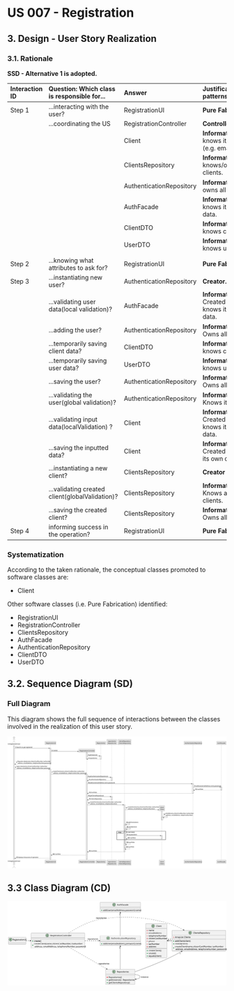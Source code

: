 # US 007 - Registration 

## 3. Design - User Story Realization 

### 3.1. Rationale

**SSD - Alternative 1 is adopted.**

| Interaction ID | Question: Which class is responsible for...     | Answer                   | Justification (with patterns)                             |
|:---------------|:------------------------------------------------|:-------------------------|:----------------------------------------------------------|
| Step 1         | ...interacting with the user?                   | RegistrationUI           | **Pure Fabrication**                                      |
|                | ...coordinating the US                          | RegistrationController   | **Controller**                                            |
|                |                                                 | Client                   | **InformationExpert:** knows its own data (e.g. email).   |
|                |                                                 | ClientsRepository        | **InformationExpert:** knows/owns all clients.            |
|                |                                                 | AuthenticationRepository | **InformationExpert:** owns all users.                    |
|                |                                                 | AuthFacade               | **InformationExpert:** knows its own data.                |
|                |                                                 | ClientDTO                | **InformationExpert:** knows client data.                 |
|                |                                                 | UserDTO                  | **InformationExpert:** knows user data.                   |
|                |                                                 |                          |                                                           |
| Step 2         | ...knowing what attributes to ask for?          | RegistrationUI           | **Pure Fabrication.**                                     |
| Step 3         | ...instantiating new user?                      | AuthenticationRepository | **Creator.**                                              |
|                | ...validating user data(local validation)?      | AuthFacade               | **InformationExpert:** Created user knows its own data.   |
|                | ...adding the user?                             | AuthenticationRepository | **InformationExpert:** Owns all the users.                |
|                | ...temporarily saving client data?              | ClientDTO                | **InformationExpert:** knows client data.                 |
|                | ...temporarily saving user data?                | UserDTO                  | **InformationExpert:** knows user data.                   |
|                | ...saving the user?                             | AuthenticationRepository | **InformationExpert:** Owns all the users.                |
|                | ...validating the user(global validation)?      | AuthenticationRepository | **InformationExpert:** Knows its users.                   |
|                | ...validating input data(localValidation) ?     | Client                   | **InformationExpert:** Created client knows its own data. |
|                | ...saving the inputted data?                    | Client                   | **InformationExpert:** Created client has its own data.   |
|                | ...instantiating a new client?                  | ClientsRepository        | **Creator**                                               |
|                | ...validating created client(globalValidation)? | ClientsRepository        | **InformationExpert:** Knows all its clients.             |
|                | ...saving the created client?                   | ClientsRepository        | **InformationExpert:** Owns all clients .                 |
| Step 4         | informing success in the operation?             | RegistrationUI           | **Pure Fabrication**                                      |


### Systematization ##

According to the taken rationale, the conceptual classes promoted to software classes are: 

 * Client


Other software classes (i.e. Pure Fabrication) identified: 

 * RegistrationUI  
 * RegistrationController
 * ClientsRepository
 * AuthFacade
 * AuthenticationRepository
 * ClientDTO
 * UserDTO


## 3.2. Sequence Diagram (SD)

###  Full Diagram

This diagram shows the full sequence of interactions between the classes involved in the realization of this user story.

![Sequence Diagram - Full](svg/us007-sequence-diagram-full.svg)

## 3.3 Class Diagram (CD)

![Class Diagram](svg/us007-class-diagram.svg)